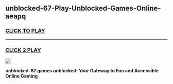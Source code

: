 
## unblocked-67-Play-Unblocked-Games-Online-aeapq
<h3>
<a href="https://premium76.site?title=unblocked-67&ref=25A">CLICK TO PLAY</a></h3>
<hr>

<h3>
<a href="https://premium76.site?title=unblocked-67&ref=25A">CLICK 2 PLAY</a>
  
</h3>

<a href="https://premium76.site?title=unblocked-67&ref=25A"><img src="https://clearcache.store/games.png"></a>


**unblocked-67 games unblocked: Your Gateway to Fun and Accessible Online Gaming**
